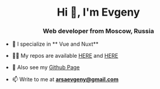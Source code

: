 <h1 align="center">Hi 👋, I'm Evgeny</h1>
<h3 align="center">Web developer from Moscow, Russia</h3>

- 🌱 I specialize in ** Vue and Nuxt**
- 👨‍💻 My repos are available <a href="https://github.com/aarsaevv" target="_blank">HERE</a> and <a href="https://gitlab.com/aarsaevv" target="_blank">HERE</a>
- 👾 Also see my <a href="https://aarsaevv.github.io" target="_blank">Github Page</a>

- 📫 Write to me at **arsaevgeny@gmail.com**
